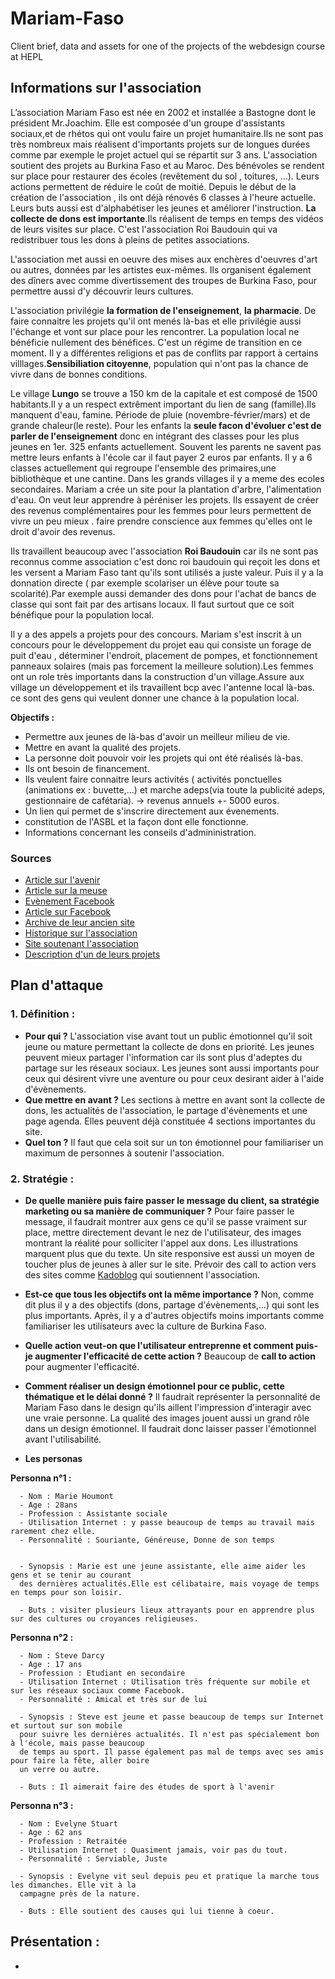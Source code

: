 # Mariam-Faso

  Client brief, data and assets for one of the projects of the webdesign course at HEPL

## Informations sur l'association

L’association Mariam Faso est née en 2002 et installée a Bastogne dont le président Mr.Joachim. Elle est composée d'un groupe d'assistants sociaux,et de rhétos qui ont voulu faire un projet humanitaire.Ils ne sont pas très nombreux mais réalisent d'importants projets sur de longues durées comme par exemple le projet actuel qui se répartit sur 3 ans. L'association soutient des projets au Burkina Faso et au Maroc. Des bénévoles se rendent sur place pour restaurer des écoles (revêtement du sol , toitures, ...). Leurs actions permettent de réduire le coût de moitié.  Depuis le début de la création de l'association , ils ont déjà rénovés 6 classes à l'heure actuelle. Leurs buts aussi est d'alphabétiser  les jeunes et améliorer l'instruction. **La collecte de dons est importante**.Ils réalisent de temps en temps des vidéos de leurs visites sur place. C'est l'association Roi Baudouin qui va redistribuer tous les dons à pleins de petites associations.

L'association met aussi en oeuvre des mises aux enchères d'oeuvres d'art ou autres, données par les artistes eux-mêmes.
Ils organisent également des dîners avec comme divertissement des troupes de Burkina Faso, pour permettre aussi d'y découvrir leurs cultures.

L'association privilégie **la formation de l'enseignement**, **la pharmacie**. De faire connaitre les projets qu'il ont menés là-bas et elle privilégie aussi l'échange et vont sur place pour les rencontrer. La population local ne bénéficie nullement des bénéfices. C'est un régime de transition en ce moment. Il y a différentes religions et pas de conflits par rapport à certains villlages.**Sensibiliation citoyenne**, population qui n'ont pas la chance de vivre dans de bonnes conditions.

Le village **Lungo** se trouve a 150 km de la capitale et est composé de 1500 habitants.Il y a un respect extrêment important du lien de sang (famille).Ils manquent d'eau, famine. Période de pluie (novembre-février/mars) et de grande chaleur(le reste). Pour les enfants la **seule facon d'évoluer c'est de parler de l'enseignement** donc en intégrant des classes pour les plus jeunes en 1er. 325 enfants actuellement. Souvent les parents ne savent pas mettre leurs enfants à l'école car il faut payer 2 euros par enfants. Il y a 6 classes actuellement qui regroupe l'ensemble des primaires,une bibliothèque et une cantine. Dans les grands villages il y a meme des ecoles secondaires. Mariam a crée un site pour la plantation d'arbre, l'alimentation d'eau. On veut leur apprendre à péréniser les projets. Ils essayent de créer des revenus complémentaires pour les femmes pour leurs permettent de vivre un peu mieux . faire prendre conscience aux femmes qu'elles ont le droit d'avoir des revenus.

Ils travaillent beaucoup avec l'association **Roi Baudouin** car ils ne sont pas reconnus comme association c'est donc roi baudouin qui reçoit les dons et les versent a Mariam Faso tant qu'ils sont utilisés a juste valeur. Puis il y a la donnation directe ( par exemple scolariser un élève pour toute sa scolarité).Par exemple aussi demander des dons pour l'achat de bancs de classe qui sont fait par des artisans locaux. Il faut surtout que ce soit bénéfique pour la population local.

Il y a des appels a projets pour des concours. Mariam s'est inscrit à un concours pour le développement du projet eau qui consiste un forage de puit d'eau , déterminer l'endroit, placement de pompes, et fonctionnement panneaux solaires (mais pas forcement la meilleure solution).Les femmes ont un role très importants dans la construction d'un village.Assure aux village un développement et ils travaillent bcp avec l'antenne local là-bas. ce sont des gens qui veulent donner une chance à la population local.

**Objectifs :**
- Permettre aux jeunes de là-bas d'avoir un meilleur milieu de vie.
- Mettre en avant la qualité des projets.
- La personne doit pouvoir voir les projets qui ont été réalisés là-bas.
- Ils ont besoin de financement.
- Ils veulent faire connaitre leurs activités ( activités ponctuelles (animations ex : buvette,...) et marche adeps(via toute la     publicité adeps, gestionnaire de cafétaria). -> revenus annuels +- 5000 euros.
- Un lien qui permet de s'inscrire directement aux évenements.
- constitution de l'ASBL et la façon dont elle fonctionne.
- Informations concernant les conseils d'admininistration.





### Sources
 - [Article sur l'avenir](http://www.lavenir.net/cnt/dmf20140416_00464215)
 - [Article sur la meuse](http://www.lameuse.be/865369/article/regions/luxembourg/actualite/2013-11-23/bastogne-a-vos-encheres-pour-mariam-faso)
 - [Evènement Facebook](https://www.facebook.com/events/524735304364133/)
 - [Article sur Facebook](https://www.facebook.com/MariamFaso/photos/pcb.838190806271468/838189886271560/?type=3&theater)
 - [Archive de leur ancien site](https://web.archive.org/web/20131227105107/http://mariam-faso.be/index.php)
 - [Historique sur l'association](http://users.skynet.be/afrikalux/histo.html)
 - [Site soutenant l'association](https://www.kadolog.com/fr/list/simeon-moens-silverberg)
 - [Description d'un de leurs projets](http://mobile.nordeclair.be/1547900/article/2016-04-12/tenneville-un-reservoir-d-eau-pour-lengo-au-burkina)


## Plan d'attaque

### 1. Définition :
- **Pour qui ?** L'association vise avant tout un public émotionnel qu'il soit jeune ou mature permettant la collecte de dons en priorité. Les jeunes peuvent mieux partager l'information car ils sont plus d'adeptes du partage sur les réseaux sociaux. Les jeunes sont aussi importants pour ceux qui désirent vivre une aventure ou pour ceux desirant aider à l'aide d'évènements.
- **Que mettre en avant ?** Les sections à mettre en avant sont la collecte de dons, les actualités de l'association, le partage d'évènements et une page agenda. Elles peuvent déjà constituée 4 sections importantes du site.
- **Quel ton ?** Il faut que cela soit sur un ton émotionnel pour familiariser un maximum de personnes à soutenir l'association.

### 2. Stratégie :
- **De quelle manière puis faire passer le message du client, sa stratégie marketing ou sa manière de communiquer ?** Pour faire passer le message, il faudrait montrer aux gens ce qu'il se passe vraiment sur place, mettre directement devant le nez de l'utilisateur, des images montrant la réalité pour solliciter l'appel aux dons. Les illustrations marquent plus que du texte. Un site responsive est aussi un moyen de toucher plus de jeunes à aller sur le site. Prévoir des call to action vers des sites comme [Kadoblog](https://www.kadolog.com/fr/list/simeon-moens-silverberg) qui soutiennent l'association.
- **Est-ce que tous les objectifs ont la même importance ?** Non, comme dit plus il y a des objectifs (dons, partage d'évènements,...) qui sont les plus importants. Après, il y a d'autres objectifs moins importants comme familiariser les utilisateurs avec la culture de Burkina Faso.
- **Quelle action veut-on que l'utilisateur entreprenne et comment puis-je augmenter l'efficacité de cette action ?**
Beaucoup de **call to action** pour augmenter l'efficacité.
- **Comment réaliser un design émotionnel pour ce public, cette thématique et le délai donné ?** Il faudrait représenter la personnalité de Mariam Faso dans le design qu'ils aillent l'impression d'interagir avec une vraie personne. La qualité des images jouent aussi un grand rôle dans un design émotionnel. Il faudrait donc laisser passer l'émotionnel avant l'utilisabilité.

- **Les personas**

**Personna n°1 :**

      - Nom : Marie Houmont
      - Age : 28ans
      - Profession : Assistante sociale
      - Utilisation Internet : y passe beaucoup de temps au travail mais rarement chez elle.
      - Personnalité : Souriante, Généreuse, Donne de son temps


      - Synopsis : Marie est une jeune assistante, elle aime aider les gens et se tenir au courant
      des dernières actualités.Elle est célibataire, mais voyage de temps en temps pour son loisir.

      - Buts : visiter plusieurs lieux attrayants pour en apprendre plus sur des cultures ou croyances religieuses.



**Personna n°2 :**

      - Nom : Steve Darcy
      - Age : 17 ans
      - Profession : Etudiant en secondaire
      - Utilisation Internet : Utilisation très fréquente sur mobile et sur les réseaux sociaux comme Facebook.
      - Personnalité : Amical et très sur de lui

      - Synopsis : Steve est jeune et passe beaucoup de temps sur Internet et surtout sur son mobile
      pour suivre les dernières actualités. Il n'est pas spécialement bon à l'école, mais passe beaucoup
      de temps au sport. Il passe également pas mal de temps avec ses amis pour faire la fête, aller boire
      un verre ou autre.

      - Buts : Il aimerait faire des études de sport à l'avenir



**Personna n°3 :**

      - Nom : Evelyne Stuart
      - Age : 62 ans
      - Profession : Retraitée
      - Utilisation Internet : Quasiment jamais, voir pas du tout.
      - Personnalité : Serviable, Juste

      - Synopsis : Evelyne vit seul depuis peu et pratique la marche tous les dimanches. Elle vit à la
      campagne près de la nature.

      - Buts : Elle soutient des causes qui lui tienne à coeur.

## Présentation :


-

